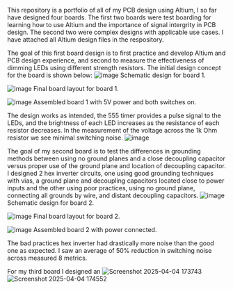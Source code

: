 This repository is a portfolio of all of my PCB design using Altium, I so far have designed four boards.
The first two boards were test boarding for learning how to use Altium and the importance of signal intergrity in PCB design. The second two were complex designs with applicable use cases. I have attached all Altium design files in the respository.

The goal of this first board design is to first practice and develop Altium and PCB design experience, and second to measure the effectiveness of dimming LEDs using different strength resistors. The initial design concept for the board is shown below:
![image](https://github.com/user-attachments/assets/e8412671-85f8-45cc-9325-c8c83f7fa738)
Schematic design for board 1.


![image](https://github.com/user-attachments/assets/6cf29fb6-8279-40fe-a962-a08cacec4a1a)
Final board layout for board 1.

![image](https://github.com/user-attachments/assets/08935a35-f25e-4fce-b376-729195c34837)
Assembled board 1 with 5V power and both switches on.

The design works as intended, the 555 timer provides a pulse signal to the LEDs, and the brightness of each LED increases as the resistance of each resistor decreases. In the measurement of the voltage across the 1k Ohm resistor we see minimal switching noise.
![image](https://github.com/user-attachments/assets/41215f39-b0d2-4993-9770-3a55c78191be)




The goal of my second board is to test the differences in grounding methods between using no ground planes and a close decoupling capacitor versus proper use of the ground plane and location of decoupling capacitor. I designed 2 hex inverter circuits, one using good grounding techniques with vias, a ground plane and decoupling capacitors located close to power inputs and the other using poor practices, using no ground plane, connecting all grounds by wire, and distant decoupling capacitors.
![image](https://github.com/user-attachments/assets/63ffeb75-c8ce-4964-afdf-6c8bfd78aad2)
Schematic design for board 2.

![image](https://github.com/user-attachments/assets/0dee3c17-3753-4219-bdc7-94463b1dc234)
Final board layout for board 2.

![image](https://github.com/user-attachments/assets/eb67a606-3b03-44b7-a345-ce86c645f7bf)
Assembled board 2 with power connected.

The bad practices hex inverter had drastically more noise than the good one as expected. I saw an average of 50% reduction in switching noise across measured 8 metrics.



For my third board I designed an 
![Screenshot 2025-04-04 173743](https://github.com/user-attachments/assets/4f8d477a-bbeb-4c0d-a2a0-1583edaf6809)
![Screenshot 2025-04-04 174552](https://github.com/user-attachments/assets/75d5f4c3-a66d-4e29-9eea-86b4dccb4847)
